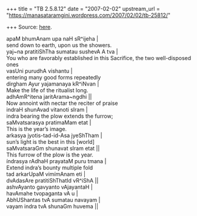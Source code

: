 +++
title = "TB 2.5.8.12"
date = "2007-02-02"
upstream_url = "https://manasataramgini.wordpress.com/2007/02/02/tb-25812/"

+++
Source: [here](https://manasataramgini.wordpress.com/2007/02/02/tb-25812/).

apaM bhumAnam upa naH sR^ijeha \|  
send down to earth, upon us the showers.  
yaj\~na pratitiShTha sumatau sushevA A tva \|  
You who are favorably established in this Sacrifice, the two
well-disposed ones  
vasUni purudhA vishantu \|  
entering many good forms repeatedly  
dirgham Ayur yajamanaya kR^iNvan \|  
Make the life of the ritualist long.  
adhAmR^itena jaritArama\~ngdhi \|\|  
Now annoint with nectar the reciter of praise  
indraH shunAvad vitanoti sIram \|  
indra bearing the plow extends the furrow;  
saMvatsarasya pratimaMam etat \|  
This is the year’s image.  
arkasya jyotis-tad-id-Asa jyeShTham \|  
sun’s light is the best in this \[world\]  
saMvatsaraGm shunavat sIram etat \|\|  
This furrow of the plow is the year.  
índrasya rAdhaH prayataM puru tmana \|  
Extend indra’s bounty multiple fold  
tad arkarUpaM vimímAnam eti \|  
dvAdasAre pratitiShThatId vR^iShA \|\|  
ashvAyanto gavyanto vAjayantaH \|  
havAmahe tvopaganta vA u \|  
AbhUShantas tvA sumatau navayam \|  
vayam indra tvA shunaGm huvema \|\|

